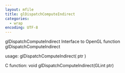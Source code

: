 ```yaml
---
layout: mfile
title: glDispatchComputeIndirect
categories:
  - wrap
encoding: UTF-8
---
```


glDispatchComputeIndirect  Interface to OpenGL function glDispatchComputeIndirect

usage:  glDispatchComputeIndirect( ptr )

C function:  void glDispatchComputeIndirect(GLint ptr)